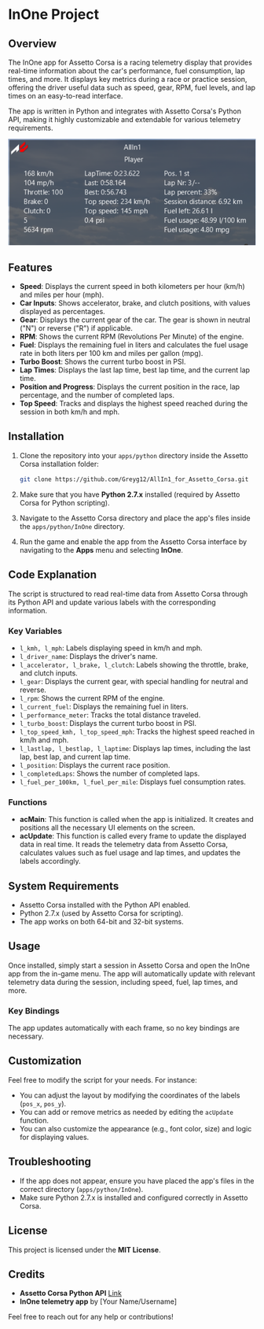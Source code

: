 # InOne Project

## Overview
The InOne app for Assetto Corsa is a racing telemetry display that provides real-time information about the car's performance, fuel consumption, lap times, and more. It displays key metrics during a race or practice session, offering the driver useful data such as speed, gear, RPM, fuel levels, and lap times on an easy-to-read interface.

The app is written in Python and integrates with Assetto Corsa's Python API, making it highly customizable and extendable for various telemetry requirements.

![InOne App Overview](images/allinoness.PNG)

## Features
- **Speed**: Displays the current speed in both kilometers per hour (km/h) and miles per hour (mph).
- **Car Inputs**: Shows accelerator, brake, and clutch positions, with values displayed as percentages.
- **Gear**: Displays the current gear of the car. The gear is shown in neutral ("N") or reverse ("R") if applicable.
- **RPM**: Shows the current RPM (Revolutions Per Minute) of the engine.
- **Fuel**: Displays the remaining fuel in liters and calculates the fuel usage rate in both liters per 100 km and miles per gallon (mpg).
- **Turbo Boost**: Shows the current turbo boost in PSI.
- **Lap Times**: Displays the last lap time, best lap time, and the current lap time.
- **Position and Progress**: Displays the current position in the race, lap percentage, and the number of completed laps.
- **Top Speed**: Tracks and displays the highest speed reached during the session in both km/h and mph.

## Installation
1. Clone the repository into your `apps/python` directory inside the Assetto Corsa installation folder:

    ```bash
    git clone https://github.com/Greyg12/AllIn1_for_Assetto_Corsa.git
    ```

2. Make sure that you have **Python 2.7.x** installed (required by Assetto Corsa for Python scripting).

3. Navigate to the Assetto Corsa directory and place the app's files inside the `apps/python/InOne` directory.

4. Run the game and enable the app from the Assetto Corsa interface by navigating to the **Apps** menu and selecting **InOne**.

## Code Explanation
The script is structured to read real-time data from Assetto Corsa through its Python API and update various labels with the corresponding information.

### Key Variables
- `l_kmh, l_mph`: Labels displaying speed in km/h and mph.
- `l_driver_name`: Displays the driver's name.
- `l_accelerator, l_brake, l_clutch`: Labels showing the throttle, brake, and clutch inputs.
- `l_gear`: Displays the current gear, with special handling for neutral and reverse.
- `l_rpm`: Shows the current RPM of the engine.
- `l_current_fuel`: Displays the remaining fuel in liters.
- `l_performance_meter`: Tracks the total distance traveled.
- `l_turbo_boost`: Displays the current turbo boost in PSI.
- `l_top_speed_kmh, l_top_speed_mph`: Tracks the highest speed reached in km/h and mph.
- `l_lastlap, l_bestlap, l_laptime`: Displays lap times, including the last lap, best lap, and current lap time.
- `l_position`: Displays the current race position.
- `l_completedLaps`: Shows the number of completed laps.
- `l_fuel_per_100km, l_fuel_per_mile`: Displays fuel consumption rates.

### Functions
- **acMain**: This function is called when the app is initialized. It creates and positions all the necessary UI elements on the screen.
- **acUpdate**: This function is called every frame to update the displayed data in real time. It reads the telemetry data from Assetto Corsa, calculates values such as fuel usage and lap times, and updates the labels accordingly.

## System Requirements
- Assetto Corsa installed with the Python API enabled.
- Python 2.7.x (used by Assetto Corsa for scripting).
- The app works on both 64-bit and 32-bit systems.

## Usage
Once installed, simply start a session in Assetto Corsa and open the InOne app from the in-game menu. The app will automatically update with relevant telemetry data during the session, including speed, fuel, lap times, and more.

### Key Bindings
The app updates automatically with each frame, so no key bindings are necessary.

## Customization
Feel free to modify the script for your needs. For instance:
- You can adjust the layout by modifying the coordinates of the labels (`pos_x`, `pos_y`).
- You can add or remove metrics as needed by editing the `acUpdate` function.
- You can also customize the appearance (e.g., font color, size) and logic for displaying values.

## Troubleshooting
- If the app does not appear, ensure you have placed the app's files in the correct directory (`apps/python/InOne`).
- Make sure Python 2.7.x is installed and configured correctly in Assetto Corsa.

## License
This project is licensed under the **MIT License**.

## Credits
- **Assetto Corsa Python API** [Link](https://www.assettocorsa.net/)
- **InOne telemetry app** by [Your Name/Username]

Feel free to reach out for any help or contributions!
